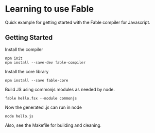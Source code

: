 Learning to use Fable
========

Quick example for getting started with the Fable compiler for Javascript.

Getting Started
--------

Install the compiler
```
npm init
npm install --save-dev fable-compiler
```

Install the core library
```
npm install --save fable-core
```

Build JS using commonjs modules as needed by node.
```
fable hello.fsx --module commonjs
```

Now the generated .js can run in node
```
node hello.js
```

Also, see the Makefile for building and cleaning.